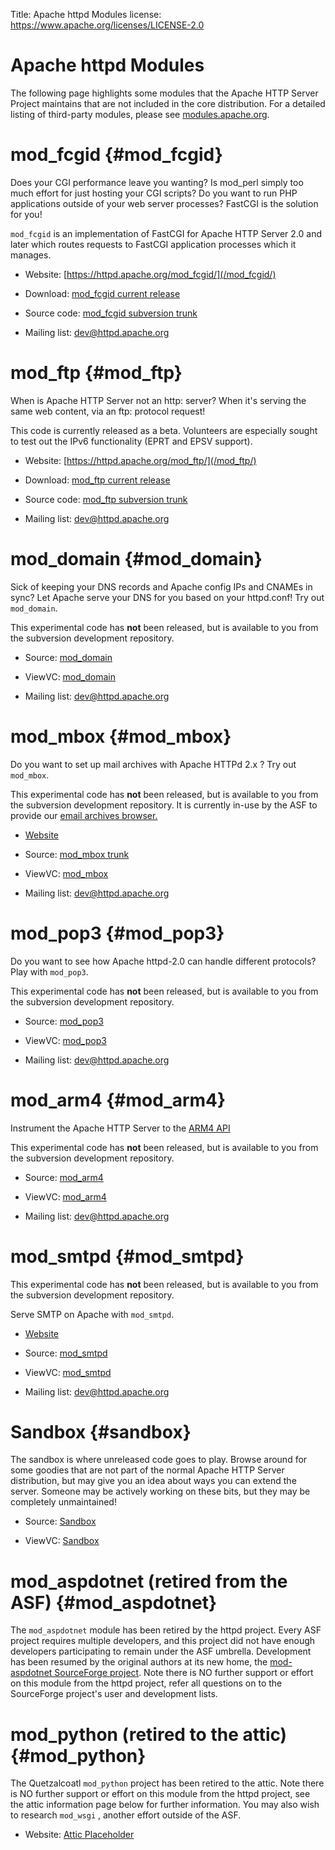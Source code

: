 Title: Apache httpd Modules
license: https://www.apache.org/licenses/LICENSE-2.0

# Apache httpd Modules

The following page highlights some modules that the Apache HTTP Server
Project maintains that are not included in the core distribution. For a
detailed listing of third-party modules, please see
[modules.apache.org](http://modules.apache.org/).

# mod_fcgid  {#mod_fcgid}

Does your CGI performance leave you wanting? Is mod_perl simply too much
effort for just hosting your CGI scripts? Do you want to run PHP
applications outside of your web server processes? FastCGI is the solution
for you!

`mod_fcgid` is an implementation of FastCGI for Apache HTTP Server 2.0 and
later which routes requests to FastCGI application processes which it
manages.

- Website: [https://httpd.apache.org/mod_fcgid/](/mod_fcgid/) 

- Download: [mod_fcgid current release](/download.html#mod_fcgid) 

- Source code: [mod_fcgid subversion trunk](https://svn.apache.org/viewcvs.cgi/httpd/mod_fcgid/trunk/) 

- Mailing list: [dev@httpd.apache.org](mailto:dev-subscribe@httpd.apache.org) 

# mod_ftp  {#mod_ftp}

When is Apache HTTP Server not an http: server? When it's serving the same
web content, via an ftp: protocol request!

This code is currently released as a beta. Volunteers are especially sought
to test out the IPv6 functionality (EPRT and EPSV support).

- Website: [https://httpd.apache.org/mod_ftp/](/mod_ftp/) 

- Download: [mod_ftp current release](/download.html#mod_ftp) 

- Source code: [mod_ftp subversion trunk](https://svn.apache.org/viewcvs.cgi/httpd/mod_ftp/trunk/) 

- Mailing list: [dev@httpd.apache.org](mailto:dev-subscribe@httpd.apache.org) 

# mod_domain  {#mod_domain}

Sick of keeping your DNS records and Apache config IPs and CNAMEs in sync?
Let Apache serve your DNS for you based on your httpd.conf! Try out
`mod_domain`.

This experimental code has **not** been released, but is available to you
from the subversion development repository.

- Source: [mod_domain](https://svn.apache.org/repos/asf/httpd/sandbox/mod_domain/) 

- ViewVC: [mod_domain](https://svn.apache.org/viewvc/httpd/sandbox/mod_domain/) 

- Mailing list: [dev@httpd.apache.org](mailto:dev-subscribe@httpd.apache.org) 

# mod_mbox  {#mod_mbox}

Do you want to set up mail archives with Apache HTTPd 2.x ? Try out
`mod_mbox`.

This experimental code has **not** been released, but is available to you
from the subversion development repository. It is currently in-use by the
ASF to provide our [email archives browser.](http://mail-archives.apache.org/mod_mbox/) 

-  [Website](/mod_mbox/) 

- Source: [mod_mbox trunk](https://svn.apache.org/repos/asf/httpd/mod_mbox/trunk/) 

- ViewVC: [mod_mbox](https://svn.apache.org/viewvc/httpd/mod_mbox/trunk/) 

- Mailing list: [dev@httpd.apache.org](mailto:dev-subscribe@httpd.apache.org) 

# mod_pop3  {#mod_pop3}

Do you want to see how Apache httpd-2.0 can handle different protocols?
Play with `mod_pop3`.

This experimental code has **not** been released, but is available to you
from the subversion development repository.

- Source: [mod_pop3](https://svn.apache.org/repos/asf/httpd/sandbox/mod_pop3/) 

- ViewVC: [mod_pop3](https://svn.apache.org/viewvc/httpd/sandbox/mod_pop3/) 

- Mailing list: [dev@httpd.apache.org](mailto:dev-subscribe@httpd.apache.org) 

# mod_arm4  {#mod_arm4}

Instrument the Apache HTTP Server to the [ARM4
API](http://www.opengroup.org/tech/management/arm/) 

This experimental code has **not** been released, but is available to you
from the subversion development repository.

- Source: [mod_arm4](https://svn.apache.org/repos/asf/httpd/sandbox/mod_arm4/) 

- ViewVC: [mod_arm4](https://svn.apache.org/viewvc/httpd/sandbox/mod_arm4/) 

- Mailing list: [dev@httpd.apache.org](mailto:dev-subscribe@httpd.apache.org) 

# mod_smtpd  {#mod_smtpd}

This experimental code has **not** been released, but is available to you
from the subversion development repository.

Serve SMTP on Apache with `mod_smtpd`.

-  [Website](/mod_smtpd/) 

- Source: [mod_smtpd](https://svn.apache.org/repos/asf/httpd/sandbox/mod_smtpd/) 

- ViewVC: [mod_smtpd](https://svn.apache.org/viewvc/httpd/sandbox/mod_smtpd/) 

- Mailing list: [dev@httpd.apache.org](mailto:dev-subscribe@httpd.apache.org) 

# Sandbox  {#sandbox}

The sandbox is where unreleased code goes to play. Browse around for some
goodies that are not part of the normal Apache HTTP Server distribution,
but may give you an idea about ways you can extend the server. Someone may
be actively working on these bits, but they may be completely unmaintained!

- Source: [Sandbox](https://svn.apache.org/repos/asf/httpd/sandbox/) 

- ViewVC: [Sandbox](https://svn.apache.org/viewvc/httpd/sandbox/) 

# mod_aspdotnet (retired from the ASF)  {#mod_aspdotnet}

The `mod_aspdotnet` module has been retired by the httpd project. Every ASF
project requires multiple developers, and this project did not have enough
developers participating to remain under the ASF umbrella. Development has
been resumed by the original authors at its new home, the [mod-aspdotnet
SourceForge project](http://sourceforge.net/projects/mod-aspdotnet). Note
there is NO further support or effort on this module from the httpd
project, refer all questions on to the SourceForge project's user and
development lists.

# mod_python (retired to the attic)  {#mod_python}

The Quetzalcoatl `mod_python` project has been retired to the attic. Note
there is NO further support or effort on this module from the httpd
project, see the attic information page below for further information. You
may also wish to research `mod_wsgi` , another effort outside of the ASF.

- Website: [Attic
Placeholder](https://attic.apache.org/projects/quetzalcoatl.html) 

